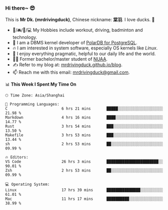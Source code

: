 ### Hi there~ 😎

This is **Mr Dk. (mrdrivingduck)**, Chinese nickname: **棠羽**. I love ducks. 🦆

- 💪/🚘/🏸/💻 My Hobbies include workout, driving, badminton and technology.
- 🍊 I am a DBMS kernel developer of [PolarDB for PostgreSQL](https://github.com/ApsaraDB/PolarDB-for-PostgreSQL).
- 🔥 I am interested in system software, especially OS kernels like *Linux*.
- 🔧 I enjoy everything pragmatic, helpful to our daily life and the world.
- 👨‍🎓 Former bachelor/master student of [NUAA](https://en.wikipedia.org/wiki/Nanjing_University_of_Aeronautics_and_Astronautics).
- ✍ Refer to my blog at: [mrdrivingduck.github.io/blog](https://mrdrivingduck.github.io/blog/).
- 📫 Reach me with this email: [mrdrivingduck@gmail.com](mailto:mrdrivingduck@gmail.com).

<!--START_SECTION:waka-->
📊 **This Week I Spent My Time On** 

```text
🕑︎ Time Zone: Asia/Shanghai

💬 Programming Languages: 
C                        6 hrs 21 mins       █████░░░░░░░░░░░░░░░░░░░░   21.98 % 
Markdown                 4 hrs 16 mins       ████░░░░░░░░░░░░░░░░░░░░░   14.77 % 
Rust                     3 hrs 54 mins       ███░░░░░░░░░░░░░░░░░░░░░░   13.50 % 
Makefile                 3 hrs 53 mins       ███░░░░░░░░░░░░░░░░░░░░░░   13.44 % 
sh                       2 hrs 53 mins       ██░░░░░░░░░░░░░░░░░░░░░░░   09.99 % 

🔥 Editors: 
VS Code                  26 hrs 3 mins       ███████████████████████░░   90.01 % 
Zsh                      2 hrs 53 mins       ██░░░░░░░░░░░░░░░░░░░░░░░   09.99 % 

💻 Operating System: 
Linux                    17 hrs 39 mins      ███████████████░░░░░░░░░░   61.01 % 
Mac                      11 hrs 17 mins      ██████████░░░░░░░░░░░░░░░   38.99 % 
```


<!--END_SECTION:waka-->

<!-- ![Mr Dk.'s GitHub Stats](https://github-readme-stats.vercel.app/api?username=mrdrivingduck&count_private&show_icons=true&theme=buefy) -->

<!-- ![Most Used Languages](https://github-readme-stats.vercel.app/api/top-langs/?username=mrdrivingduck&exclude_repo=mips32-CPU,snort-tcp-socket&theme=buefy&layout=compact&langs_count=10) -->


<!--
**mrdrivingduck/mrdrivingduck** is a ✨ _special_ ✨ repository because its `README.md` (this file) appears on your GitHub profile.

Here are some ideas to get you started:

- 🔭 I’m currently working on ...
- 🌱 I’m currently learning ...
- 👯 I’m looking to collaborate on ...
- 🤔 I’m looking for help with ...
- 💬 Ask me about ...
- 📫 How to reach me: ...
- 😄 Pronouns: ...
- ⚡ Fun fact: ...
-->
